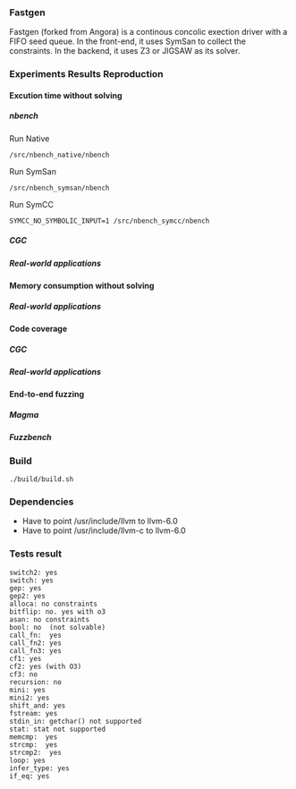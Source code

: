 ### Fastgen

Fastgen (forked from Angora) is a continous concolic exection driver with a FIFO seed queue. In the front-end, it uses SymSan to collect the constraints. In the backend, it uses Z3 or JIGSAW as its solver.

### Experiments Results Reproduction


#### Excution time without solving 

##### nbench

Run Native

```
/src/nbench_native/nbench
```

Run SymSan

```
/src/nbench_symsan/nbench
```

Run SymCC

```
SYMCC_NO_SYMBOLIC_INPUT=1 /src/nbench_symcc/nbench
```
##### CGC
##### Real-world applications

#### Memory consumption without solving

##### Real-world applications

#### Code coverage

##### CGC
##### Real-world applications

#### End-to-end fuzzing

##### Magma
##### Fuzzbench

### Build

```
./build/build.sh
```


### Dependencies

* Have to point /usr/include/llvm to llvm-6.0
* Have to point /usr/include/llvm-c to llvm-6.0


### Tests result

```
switch2: yes
switch: yes
gep: yes
gep2: yes
alloca: no constraints
bitflip: no. yes with o3
asan: no constraints
bool: no  (not solvable)
call_fn:  yes
call_fn2: yes
call_fn3: yes 
cf1: yes
cf2: yes (with O3)
cf3: no
recursion: no
mini: yes
mini2: yes
shift_and: yes
fstream: yes
stdin_in: getchar() not supported
stat: stat not supported
memcmp:  yes
strcmp:  yes
strcmp2:  yes
loop: yes
infer_type: yes
if_eq: yes
```
